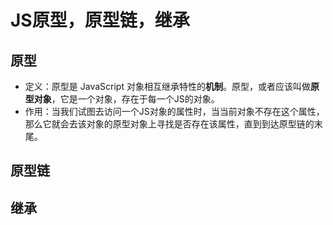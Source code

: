 # JS原型，原型链，继承

## 原型
- 定义：原型是 JavaScript 对象相互继承特性的**机制**。原型，或者应该叫做**原型对象**，它是一个对象，存在于每一个JS的对象。
- 作用：当我们试图去访问一个JS对象的属性时，当当前对象不存在这个属性，那么它就会去该对象的原型对象上寻找是否存在该属性，直到到达原型链的末尾。

## 原型链


## 继承
